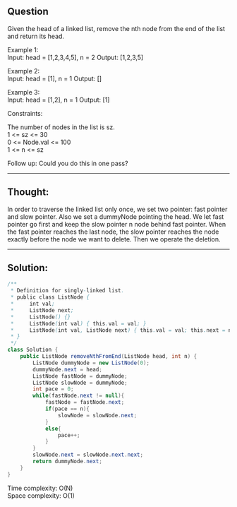 ## Question  

Given the head of a linked list, remove the nth node from the end of the list and return its head.

Example 1:  
Input: head = [1,2,3,4,5], n = 2
Output: [1,2,3,5]    

Example 2:  
Input: head = [1], n = 1
Output: []  

Example 3:  
Input: head = [1,2], n = 1
Output: [1]

Constraints:

The number of nodes in the list is sz.  
1 <= sz <= 30  
0 <= Node.val <= 100  
1 <= n <= sz  

Follow up: Could you do this in one pass?

---
## Thought:  
In order to traverse the linked list only once, we set two pointer: fast pointer and slow pointer. Also we set a dummyNode
pointing the head. We let fast pointer go first and keep the slow pointer n node behind fast pointer. When the fast pointer 
reaches the last node, the slow pointer reaches the node exactly before the node we want to delete. Then we operate the deletion.

---
## Solution:
```Java
/**
 * Definition for singly-linked list.
 * public class ListNode {
 *     int val;
 *     ListNode next;
 *     ListNode() {}
 *     ListNode(int val) { this.val = val; }
 *     ListNode(int val, ListNode next) { this.val = val; this.next = next; }
 * }
 */
class Solution {
    public ListNode removeNthFromEnd(ListNode head, int n) {
        ListNode dummyNode = new ListNode(0);
        dummyNode.next = head;
        ListNode fastNode = dummyNode;
        ListNode slowNode = dummyNode;
        int pace = 0;
        while(fastNode.next != null){
            fastNode = fastNode.next;
            if(pace == n){
                slowNode = slowNode.next;
            }
            else{
                pace++;
            }
        }
        slowNode.next = slowNode.next.next;
        return dummyNode.next;
    }
}
```  
Time complexity: O(N)  
Space complexity: O(1)
